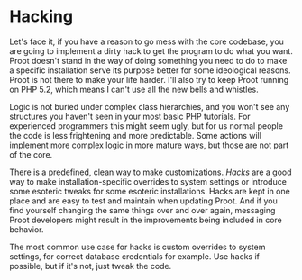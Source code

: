 
# Hacking

Let's face it, if you have a reason to go mess with the core codebase, you are going to implement a dirty hack to get the program to do what you want. Proot doesn't stand in the way of doing something you need to do to make a specific installation serve its purpose better for some ideological reasons. Proot is not there to make your life harder. I'll also try to keep Proot running on PHP 5.2, which means I can't use all the new bells and whistles.

Logic is not buried under complex class hierarchies, and you won't see any structures you haven't seen in your most basic PHP tutorials. For experienced programmers this might seem ugly, but for us normal people the code is less frightening and more predictable. Some actions will implement more complex logic in more mature ways, but those are not part of the core.

There is a predefined, clean way to make customizations. *Hacks* are a good way to make installation-specific overrides to system settings or introduce some esoteric tweaks for some esoteric installations. Hacks are kept in one place and are easy to test and maintain when updating Proot. And if you find yourself changing the same things over and over again, messaging Proot developers might result in the improvements being included in core behavior.

The most common use case for hacks is custom overrides to system settings, for correct database credentials for example. Use hacks if possible, but if it's not, just tweak the code.
